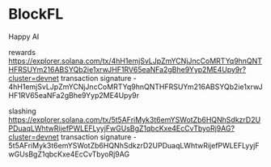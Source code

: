 # BlockFL

Happy AI

rewards
https://explorer.solana.com/tx/4hH1emjSvLJpZmYCNjJncCoMRTYq9hnQNTHFRSUYm216ABSYQb2ie1xrwJHF1RV65eaNFa2gBhe9Yyp2ME4Upy9r?cluster=devnet 
transaction signature - 4hH1emjSvLJpZmYCNjJncCoMRTYq9hnQNTHFRSUYm216ABSYQb2ie1xrwJHF1RV65eaNFa2gBhe9Yyp2ME4Upy9r

slashing
https://explorer.solana.com/tx/5t5AFriMyk3t6emYSWotZb6HQNhSdkzrD2UPDuaqLWhtwRijefPWLEFLyyjFwGUsBgZ1qbcKxe4EcCvTbyoRj9AG?cluster=devnet
transaction signature - 5t5AFriMyk3t6emYSWotZb6HQNhSdkzrD2UPDuaqLWhtwRijefPWLEFLyyjFwGUsBgZ1qbcKxe4EcCvTbyoRj9AG
